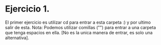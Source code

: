 # Ejercicio 1.
El primer ejercicio es utilizar cd para entrar a esta carpeta :)
y por ultimo salir de esta.
Nota: 
Podemos utilizar comillas ("") para entrar a una carpeta que tenga espacios en ella. [No es la unica manera de entrar, es solo una alternativa].
